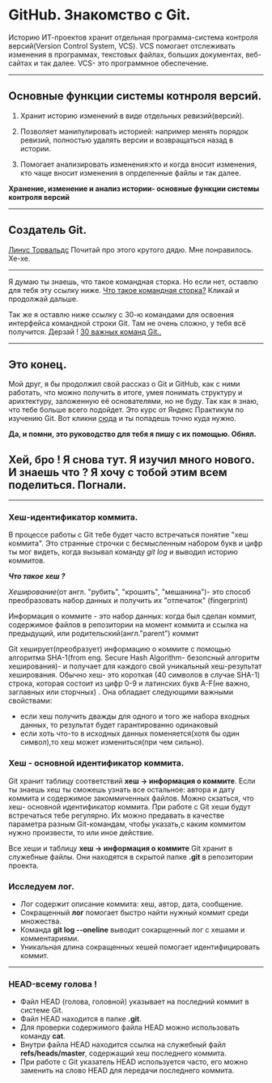 # GitHub. Знакомство с Git.

Историю ИТ-проектов хранит отдельная программа-система контроля версий(Version Control System, VCS).
VCS помогает отслеживать изменения в программах, текстовых файлах,
больших документах, веб-сайтах и так далее.
VCS- это программное обеспечение.

---- 

## Основные функции системы котнроля версий.

1. Хранит историю изменений в виде отдельных ревизий(версий).

2. Позволяет манипулировать историей: например менять порядок ревизий, полностью удалять версии и возвращаться назад в истории.

3. Помогает анализировать изменения:кто и когда вносит изменения, кто чаще вносит изменения в опрделенные файлы и так далее.

__Хранение, изменение и анализ истории- основные функции системы контроля версий__

----

## Создатель Git. 

[Линус Торвальдс](https://ru.wikipedia.org/wiki/Торвальдс,_Линус)
Почитай про этого крутого дядю. Мне понравилось. Хе-хе.

----

Я думаю ты знаешь, что такое командная сторка. Но если нет, оставлю для тебя эту ссылку ниже.
[Что такое командная сторка?](https://git-scm.com/book/ru/v2/Введение-Командная-строка) Кликай и продолжай дальше. 

Так же я оставлю ниже ссылку с 30-ю командами для освоения интерфейса командной строки Git. Там не очень сложно, у тебя всё получится. Дерзай !
[30 важных команд Git..](https://habr.com/ru/companies/ruvds/articles/599929/)

----

## Это конец.
Мой друг, я бы продолжил свой рассказ о Git и GitHub, как с ними работать, что можно получить в итоге, умея понимать структуру и арихтектуру, заложенную её основателями, но не буду. Так как я знаю, что тебе больше всего подойдет.
Это курс от Яндекс Практикум по изучению Git.
Вот кликни [сюда](https://practicum.yandex.ru/git-basics/) и ты попадешь точно куда нужно. 

**Да, и помни, это руководство для тебя я пишу с их помощью. Обнял.**

## Хей, бро ! Я снова тут. Я изучил много нового. И знаешь что ? Я хочу с тобой этим всем поделиться. Погнали. 

----

### Хеш-идентификатор коммита.

В процессе работы с Git тебе будет часто встречаться понятие "хеш коммита". Это странные строчки с бесмысленным набором букв и цифр ты мог видеть, когда вызывал команду _git log_ и выводил историю коммитов.

_**Что такое хеш ?**_

_Хеширование_(от англ. "рубить", "крошить", "мешанина")- это способ преобразовать набор данных и получить их "отпечаток" (fingerprint)

Информация о коммите - это набор данных: когда был сделан коммит, содержимое файлов в репозитории на момент коммита и ссылка на предыдущий, или родительский(англ."parent") коммит

Git хеширует(преобразует) информацию о коммите с помощью алгоритма SHA-1(from eng. Secure Hash Algorithm- безопсный алгоритм хеширования)- и получает для каждого свой уникальный хеш-результат хеширования. 
Обычно хеш- это короткая (40 символов в случае SHA-1) строка, которая состоит из цифр 0-9 и латинских букв A-F(не важно, заглавных или сторчных)
. Она обладает следующими важными свойствами:
- если хеш получить дважды для одного и того же набора входных данных, то результат будет гарантированно одинаковый 
- если хоть что-то в исходных данных поменяется(хотя бы один символ),то хеш может измениться(при чем сильно).

### Хеш - основной идентификатор коммита.

Git хранит таблицу соответствий **хеш -> информация о коммите**. Если ты знаешь хеш ты сможешь узнать все остальное: автора и дату коммита и содержимое закоммиченных файлов. Можно скзаться, что хеш- основной идентификатор коммита. 
При работе с Git хеши будут встречаться тебе регулярно. Их можно предавать в качестве параметра разным Git-командам, чтобы указать,с каким коммитом нужно произвести, то или иное действие.

Все хеши и таблицу **хеш -> информация о коммите** Git хранит в служебные файлы. Они находятся в скрытой папке **.git** в репозитории проекта.

### Исследуем лог.
- Лог содержит описание коммита: хеш, автор, дата, сообщение.
- Сокращенный **лог** помогает быстро найти нужный коммит среди множества.
- Команда **git log --oneline** выводит сокарщенный лог с хешами и комментариями.
- Уникальная длина сокращенных хешей помогает идентифицировать коммит.

---- 

### HEAD-всему голова !

- Файл HEAD (голова, головной) указывает на последний коммит в системе Git. 
- Файл HEAD находится в папке **.git**.
- Для проверки содержимого файла HEAD можно использовать команду **cat**.
- Внутри файла HEAD находится ссылка на служебный файл **refs/heads/master**, содержащий хеш последнего коммита.
- При работе с Git указатель HEAD используется часто, его можно заменить на слово HEAD для передачи последнего коммита.

